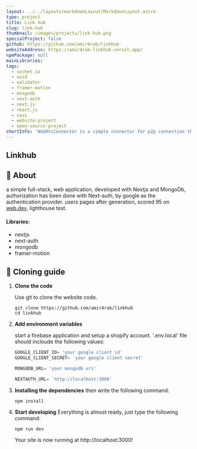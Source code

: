 ```yaml
---
layout: ../../layouts/markdownLayout/MarkdownLayout.astro
type: project
title: Link hub
slug: link-hub
thumbnail: /images/projects/link-hub.png
specialProject: false
github: https://github.com/amir4rab/linkhub
websiteAddress: https://amir4rab-linkhub.vercel.app/
npmPackage: null
mainLibraries:
tags:
  - socket.io
  - uuid
  - validator
  - framer-motion
  - mongodb
  - next-auth
  - next.js
  - react.js
  - sass
  - website-project
  - open-source-project
shortInfo: 'WebRtcConnector is a simple connector for p2p connection throw WebRtc Standard. socket.io has been used in booth server and client of this project.'
---
```


## Linkhub

## 👾 About

a simple full-stack, web application, developed with Nextjs and MongoDb, authorization has been done with Next-auth, by google as the authentication provider. users pages after generation, scored 95 on [web.dev](https://web.dev/measure/), lighthouse test.

#### Libraries:
- nextjs
- next-auth
- mongodb
- framer-motion

## 🚀 Cloning guide

1.  **Clone the code**

    Use git to clone the website code.

    ```shell
    git clone https://github.com/amir4rab/linkhub
    cd linkhub
    ```

2.  **Add environment variables**

    start a firebase application and setup a shopify account.
    '.env.local' file should incloude the following values:
    ```javascript
    GOOGLE_CLIENT_ID= 'your google client id'
    GOOGLE_CLIENT_SECRET= 'your google client secret'

    MONGODB_URL= 'your mongodb uri'

    NEXTAUTH_URL= `http://localhost:3000`
    ```

3.  **Installing the dependencies**
    then write the following command:
    ```shell
    npm install
    ```

4. **Start developing**
    Everything is almost ready, just type the following command:
    ```shell
    npm run dev
    ```
    Your site is now running at http://localhost:3000!